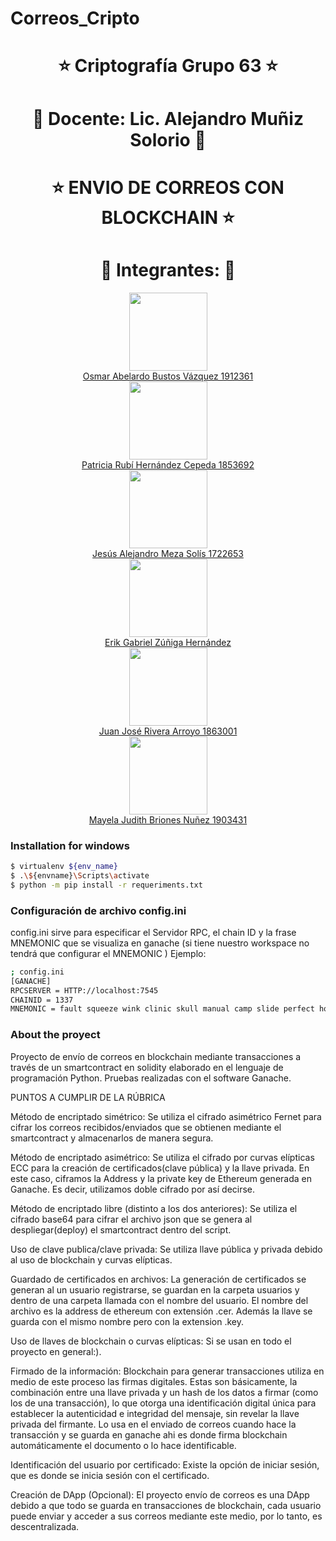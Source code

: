 # Correos_Cripto

<h1 align="center" class="h1"> ⭐️ Criptografía  Grupo 63 ⭐️ </h1>
<h1 align="center" class="h1"> 💚️ Docente: Lic. Alejandro Muñiz Solorio 💚️ </h1>
<h1 align="center" class="h1"> ⭐️ ENVIO DE CORREOS CON BLOCKCHAIN ⭐️ </h1>
<h1 align="center" class="h1"> ️💚️ Integrantes: 💚 </h1>
<div align="center">
    <img src="https://avatars.githubusercontent.com/u/103228889?v=4" width="125px;" /><br>
    <a href="https://github.com/osm4r">Osmar Abelardo Bustos Vázquez 1912361</a>
</div>
<div align="center">
    <img src="https://avatars.githubusercontent.com/u/99228295?v=4" width="125px;" /><br>
    <a href="https://github.com/PHernandez04">Patricia Rubí Hernández Cepeda 1853692</a>
</div>
<div align="center">
    <img src="https://avatars.githubusercontent.com/u/103228912?v=4" width="125px;" /><br>
    <a href="https://github.com/JesusMS17">Jesús Alejandro Meza Solís 1722653</a>
</div>
<div align="center">
    <img src="https://avatars.githubusercontent.com/u/117962406?v=4" width="125px;" /><br>
    <a href="https://github.com/EleventhD">Erik Gabriel Zúñiga Hernández</a>
</div>
<div align="center">
    <img src="https://avatars.githubusercontent.com/u/103225759?v=4" width="125px;" /><br>
    <a href="https://github.com/JJRivera9">Juan José Rivera Arroyo 1863001</a>
</div>
<div align="center">
    <img src="https://avatars.githubusercontent.com/u/103234851?v=4" width="125px;" /><br>
    <a href="https://github.com/may018">Mayela Judith Briones Nuñez 1903431</a>
</div>

### Installation for windows

```sh
$ virtualenv ${env_name}
$ .\${envname}\Scripts\activate
$ python -m pip install -r requeriments.txt
```

### Configuración de archivo config.ini

config.ini sirve para especificar el Servidor RPC, el chain ID y la frase MNEMONIC que se visualiza en ganache (si tiene nuestro workspace no tendrá que  configurar el MNEMONIC )
Ejemplo:

```sh
; config.ini
[GANACHE]
RPCSERVER = HTTP://localhost:7545
CHAINID = 1337
MNEMONIC = fault squeeze wink clinic skull manual camp slide perfect hope suspect toe
```

### About the proyect

Proyecto de envío de correos en blockchain mediante transacciones a través de un smartcontract en solidity elaborado en el lenguaje de programación Python. Pruebas realizadas con el software Ganache.

PUNTOS A CUMPLIR DE LA RÚBRICA

Método de encriptado simétrico:
Se utiliza el cifrado asimétrico Fernet para cifrar los correos recibidos/enviados que se obtienen mediante el smartcontract y almacenarlos de manera segura.

Método de encriptado asimétrico:
Se utiliza el cifrado por curvas elípticas ECC para la creación de certificados(clave pública) y la llave privada. En este caso, ciframos la Address y la private key de Ethereum generada en Ganache. Es decir, utilizamos doble cifrado por así decirse.

Método de encriptado libre (distinto a los dos anteriores):
Se utiliza el cifrado base64 para cifrar el archivo json que se genera al despliegar(deploy) el smartcontract dentro del script.

Uso de clave publica/clave privada:
Se utiliza llave pública y privada debido al uso de blockchain y curvas elípticas.

Guardado de certificados en archivos:
La generación de certificados se generan al un usuario registrarse, se guardan en la carpeta usuarios y dentro de una carpeta llamada con el nombre del usuario. El nombre del archivo es la address de ethereum con extensión .cer. Además la llave se guarda con el mismo nombre pero con la extension .key.

Uso de llaves de blockchain o curvas elípticas:
Si se usan en todo el proyecto en general:).

Firmado de la información:
Blockchain para generar transacciones utiliza en medio de este proceso las firmas digitales. Estas son básicamente, la combinación entre una llave privada y un hash de los datos a firmar (como los de una transacción), lo que otorga una identificación digital única para establecer la autenticidad e integridad del mensaje, sin revelar la llave privada del firmante.
Lo usa en el enviado de correos cuando hace la transacción y se guarda en ganache ahi es donde firma blockchain automáticamente el documento o lo hace identificable.

Identificación del usuario por certificado:
Existe la opción de iniciar sesión, que es donde se inicia sesión con el certificado.

Creación de DApp (Opcional):
El proyecto envío de correos es una DApp debido a que todo se guarda en transacciones de blockchain, cada usuario puede enviar y acceder a sus correos mediante este medio, por lo tanto, es descentralizada.

